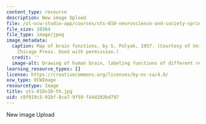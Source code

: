 ```yaml
---
content_type: resource
description: New image Upload
file: /ol-ocw-studio-app/courses/sts-010-neuroscience-and-society-spring-2010/c8f919c591bf8ca79f59f44d203bd797_sts-010s10-th.jpg
file_size: 10364
file_type: image/jpeg
image_metadata:
  caption: Map of brain functions, by S. Polyak, 1957. (Courtesy of University of
    Chicago Press. Used with permission.)
  credit: ''
  image-alt: Drawing of human brain, labeling functions of different regions.
learning_resource_types: []
license: https://creativecommons.org/licenses/by-nc-sa/4.0/
ocw_type: OCWImage
resourcetype: Image
title: sts-010s10-th.jpg
uid: c8f919c5-91bf-8ca7-9f59-f44d203bd797
---
```

New image Upload